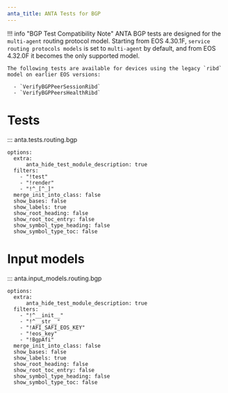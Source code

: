 ```yaml
---
anta_title: ANTA Tests for BGP
---
```


<!--
  ~ Copyright (c) 2023-2025 Arista Networks, Inc.
  ~ Use of this source code is governed by the Apache License 2.0
  ~ that can be found in the LICENSE file.
  -->

!!! info "BGP Test Compatibility Note"
    ANTA BGP tests are designed for the `multi-agent` routing protocol model. Starting from EOS 4.30.1F, `service routing protocols models` is set to `multi-agent` by default, and from EOS 4.32.0F it becomes the only supported model.

    The following tests are available for devices using the legacy `ribd` model on earlier EOS versions:

      - `VerifyBGPPeerSessionRibd`
      - `VerifyBGPPeersHealthRibd`

# Tests

::: anta.tests.routing.bgp

    options:
      extra:
          anta_hide_test_module_description: true
      filters:
        - "!test"
        - "!render"
        - "!^_[^_]"
      merge_init_into_class: false
      show_bases: false
      show_labels: true
      show_root_heading: false
      show_root_toc_entry: false
      show_symbol_type_heading: false
      show_symbol_type_toc: false

# Input models

::: anta.input_models.routing.bgp

    options:
      extra:
          anta_hide_test_module_description: true
      filters:
        - "!^__init__"
        - "!^__str__"
        - "!AFI_SAFI_EOS_KEY"
        - "!eos_key"
        - "!BgpAfi"
      merge_init_into_class: false
      show_bases: false
      show_labels: true
      show_root_heading: false
      show_root_toc_entry: false
      show_symbol_type_heading: false
      show_symbol_type_toc: false

